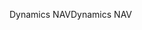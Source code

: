 <span data-ttu-id="7dc3d-101">Dynamics NAV</span><span class="sxs-lookup"><span data-stu-id="7dc3d-101">Dynamics NAV</span></span>